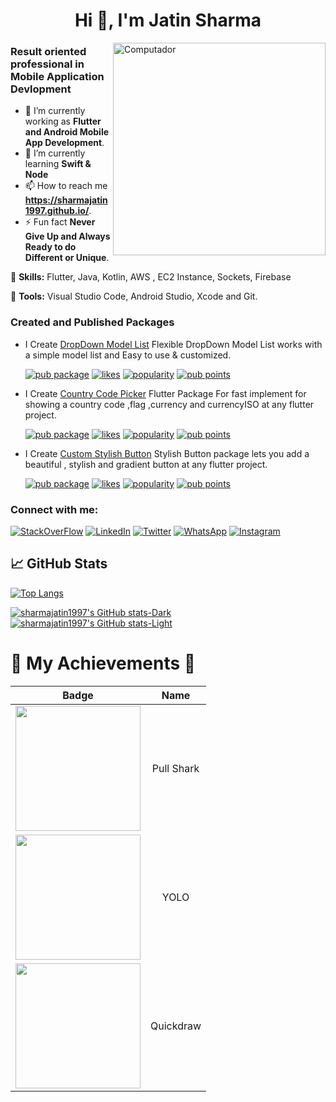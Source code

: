 <h1 align="center">Hi 👋, I'm Jatin Sharma</h1>
<img src="https://raw.githubusercontent.com/MicaelliMedeiros/micaellimedeiros/master/image/computer-illustration.png" min-width="340px" max-width="400px" width="340px" align="right" alt="Computador">
<h3 align="Start">Result oriented professional in Mobile Application Devlopment</h3>

- 🔭 I’m currently working as **Flutter and Android Mobile App Development**.
- 🌱 I’m currently learning **Swift & Node**
- 📫 How to reach me **https://sharmajatin1997.github.io/**.
- ⚡ Fun fact **Never Give Up and Always Ready to do Different or Unique**.

<p align="left">
  🦄 <strong>Skills:</strong> Flutter, Java, Kotlin, AWS , EC2 Instance, Sockets, Firebase 
</p>

<p align="left">
  💼 <strong>Tools:</strong> Visual Studio Code, Android Studio, Xcode and Git.
</p>  

<h3 align="left">Created and Published Packages</h3>

- I Create [DropDown Model List](https://pub.dev/packages/dropdown_model_list) Flexible DropDown Model List works with a simple model list and Easy to use & customized.<br>

  [![pub package](https://img.shields.io/pub/v/dropdown_model_list.svg)](https://pub.dev/packages/dropdown_model_list) 
  [![likes](https://img.shields.io/pub/likes/dropdown_model_list?logo=dart)](https://pub.dev/packages/dropdown_model_list/score) 
  [![popularity](https://img.shields.io/pub/popularity/dropdown_model_list?logo=dart)](https://pub.dev/packages/dropdown_model_list/score) 
  [![pub points](https://img.shields.io/pub/points/dropdown_model_list?logo=dart)](https://pub.dev/packages/dropdown_model_list/score)

- I Create [Country Code Picker](https://pub.dev/packages/ccp_dialog) Flutter Package For fast implement for showing a country code ,flag ,currency and currencyISO at any flutter project.<br>

  [![pub package](https://img.shields.io/pub/v/ccp_dialog.svg)](https://pub.dev/packages/ccp_dialog) 
  [![likes](https://img.shields.io/pub/likes/ccp_dialog?logo=dart)](https://pub.dev/packages/ccp_dialog/score) 
  [![popularity](https://img.shields.io/pub/popularity/ccp_dialog?logo=dart)](https://pub.dev/packages/ccp_dialog/score) 
  [![pub points](https://img.shields.io/pub/points/ccp_dialog?logo=dart)](https://pub.dev/packages/ccp_dialog/score)
  
- I Create [Custom Stylish Button](https://pub.dev/packages/stylishbutton) Stylish Button package lets you add a beautiful , stylish and gradient button at any flutter project.<br>

  [![pub package](https://img.shields.io/pub/v/stylishbutton.svg)](https://pub.dev/packages/stylishbutton) 
  [![likes](https://img.shields.io/pub/likes/stylishbutton?logo=dart)](https://pub.dev/packages/stylishbutton/score) 
  [![popularity](https://img.shields.io/pub/popularity/stylishbutton?logo=dart)](https://pub.dev/packages/stylishbutton/score) 
  [![pub points](https://img.shields.io/pub/points/stylishbutton?logo=dart)](https://pub.dev/packages/stylishbutton/score)

<h3 align="left">Connect with me:</h3>

[![StackOverFlow](https://img.shields.io/badge/StackOverFlow-f48024?logo=stackoverflow&logoColor=white)](https://stackoverflow.com/users/12035507/jatin-sharma)
[![LinkedIn](https://img.shields.io/badge/LinkedIn-0077B5?logo=linkedin&logoColor=white)](https://www.linkedin.com/in/jatin-sharma-297260157)
[![Twitter](https://img.shields.io/badge/Twitter-1DA1F2?logo=twitter&logoColor=white)](https://twitter.com/jbhardwaj304)
[![WhatsApp](https://img.shields.io/badge/WhatsApp-25D366?logo=whatsapp&logoColor=white)](https://web.whatsapp.com/send?phone=919877045732&text=I'm%20interested%20in%20your%20Github%20Profile%20&app_absent=0)
[![Instagram](https://img.shields.io/badge/Instagram-E4405F?logo=instagram&logoColor=white)](https://www.instagram.com/_xvi.jatin_/)

## 📈 GitHub Stats 


[![Top Langs](https://github-readme-stats.vercel.app/api/top-langs/?username=sharmajatin1997&layout=donut)](https://github.com/sharmajatin1997/github-readme-stats)

[![sharmajatin1997's GitHub stats-Dark](https://github-readme-stats.vercel.app/api?username=sharmajatin1997&show_icons=true&rank_icon=github&theme=dark#gh-dark-mode-only)](https://github.com/sharmajatin1997/github-readme-stats#gh-dark-mode-only)
[![sharmajatin1997's GitHub stats-Light](https://github-readme-stats.vercel.app/api?username=sharmajatin1997&show_icons=true&theme=default#gh-light-mode-only)](https://github.com/sharmajatin1997/github-readme-stats#gh-light-mode-only)


<!-- <p>&nbsp;<img align="center" src="https://github-readme-stats.vercel.app/api?username=sharmajatin1997&show_icons=true" alt="sharmajatin1997" /></p> -->

# 🏅 My Achievements 🏅
| Badge | Name | 
| :-: | :-: | 
|<img src="https://github.githubassets.com/images/modules/profile/achievements/pull-shark-default.png" width="200px" height="200px">| Pull Shark        |
|<img src="https://github.githubassets.com/images/modules/profile/achievements/yolo-default.png" width="200px" height="200px">| YOLO         |
|<img src="https://github.githubassets.com/images/modules/profile/achievements/quickdraw-default.png" width="200px" height="200px">| Quickdraw         | 

